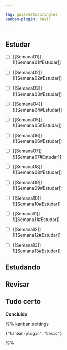 ```yaml
---

tag: guia/estudo/ingles
kanban-plugin: basic

---
```


## Estudar

- [ ] [[Semana01]]<br>![[Semana01#Estudar]]
- [ ] [[Semana02]]<br>![[Semana02#Estudar]]
- [ ] [[Semana03]]<br>![[Semana03#Estudar]]
- [ ] [[Semana04]]<br>![[Semana04#Estudar]]
- [ ] [[Semana05]]<br>![[Semana05#Estudar]]
- [ ] [[Semana06]]<br>![[Semana06#Estudar]]
- [ ] [[Semana07]]<br>![[Semana07#Estudar]]
- [ ] [[Semana08]]<br>![[Semana08#Estudar]]
- [ ] [[Semana09]]<br>![[Semana09#Estudar]]
- [ ] [[Semana10]]<br>![[Semana10#Estudar]]
- [ ] [[Semana11]]<br>![[Semana11#Estudar]]
- [ ] [[Semana12]]<br>![[Semana12#Estudar]]
- [ ] [[Semana13]]<br>![[Semana13#Estudar]]


## Estudando



## Revisar



## Tudo certo

**Concluído**




%% kanban:settings
```
{"kanban-plugin":"basic"}
```
%%